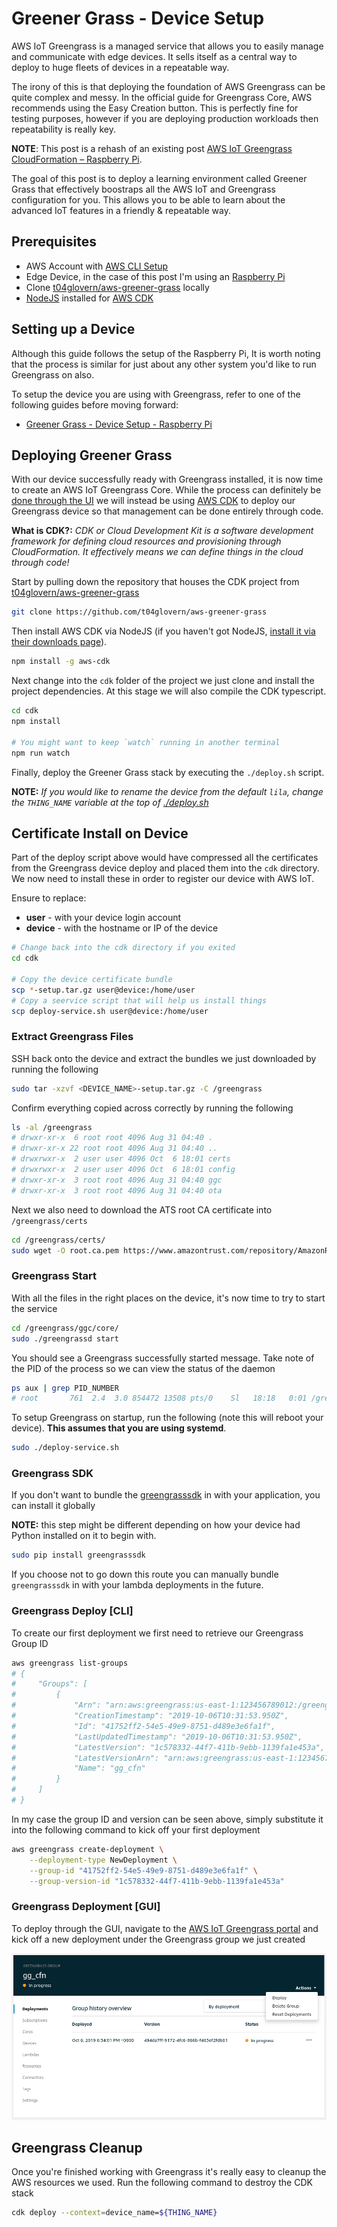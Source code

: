 # Greener Grass - Device Setup

AWS IoT Greengrass is a managed service that allows you to easily manage and communicate with edge devices. It sells itself as a central way to deploy to huge fleets of devices in a repeatable way.

The irony of this is that deploying the foundation of AWS Greengrass can be quite complex and messy. In the official guide for Greengrass Core, AWS recommends using the Easy Creation button. This is perfectly fine for testing purposes, however if you are deploying production workloads then repeatability is really key.

**NOTE**: This post is a rehash of an existing post [AWS IoT Greengrass CloudFormation – Raspberry Pi](https://devopstar.com/2019/10/07/aws-iot-greengrass-cloudformation-raspberry-pi/).

The goal of this post is to deploy a learning environment called Greener Grass that effectively boostraps all the AWS IoT and Greengrass configuration for you. This allows you to be able to learn about the advanced IoT features in a friendly & repeatable way.

## Prerequisites

* AWS Account with [AWS CLI Setup](https://docs.aws.amazon.com/cli/latest/userguide/cli-chap-configure.html)
* Edge Device, in the case of this post I'm using an [Raspberry Pi](https://www.raspberrypi.org/products/)
* Clone [t04glovern/aws-greener-grass](https://github.com/t04glovern/aws-greener-grass) locally
* [NodeJS](https://nodejs.org/en/download/) installed for [AWS CDK](https://github.com/aws/aws-cdk)

## Setting up a Device

Although this guide follows the setup of the Raspberry Pi, It is worth noting that the process is similar for just about any other system you'd like to run Greengrass on also.

To setup the device you are using with Greengrass, refer to one of the following guides before moving forward:

* [Greener Grass - Device Setup - Raspberry Pi](../device-setup-raspberry-pi/README.md)

## Deploying Greener Grass

With our device successfully ready with Greengrass installed, it is now time to create an AWS IoT Greengrass Core. While the process can definitely be [done through the UI](https://console.aws.amazon.com/iot/home) we will instead be using [AWS CDK](https://docs.aws.amazon.com/cdk/latest/guide/home.html) to deploy our Greengrass device so that management can be done entirely through code.

**What is CDK?:** *CDK or Cloud Development Kit is a software development framework for defining cloud resources and provisioning through CloudFormation. It effectively means we can define things in the cloud through code!*

Start by pulling down the repository that houses the CDK project from [t04glovern/aws-greener-grass](https://github.com/t04glovern/aws-greener-grass)

```bash
git clone https://github.com/t04glovern/aws-greener-grass
```

Then install AWS CDK via NodeJS (if you haven't got NodeJS, [install it via their downloads page](https://nodejs.org/en/download/)).

```bash
npm install -g aws-cdk
```

Next change into the `cdk` folder of the project we just clone and install the project dependencies. At this stage we will also compile the CDK typescript.

```bash
cd cdk
npm install

# You might want to keep `watch` running in another terminal
npm run watch
```

Finally, deploy the Greener Grass stack by executing the `./deploy.sh` script.

**NOTE:** *If you would like to rename the device from the default `lila`, change the `THING_NAME` variable at the top of [./deploy.sh](../../cdk/deploy.sh)*

## Certificate Install on Device

Part of the deploy script above would have compressed all the certificates from the Greengrass device deploy and placed them into the `cdk` directory. We now need to install these in order to register our device with AWS IoT.

Ensure to replace:

* **user** - with your device login account
* **device** - with the hostname or IP of the device

```bash
# Change back into the cdk directory if you exited
cd cdk

# Copy the device certificate bundle
scp *-setup.tar.gz user@device:/home/user
# Copy a seervice script that will help us install things
scp deploy-service.sh user@device:/home/user
```

### Extract Greengrass Files

SSH back onto the device and extract the bundles we just downloaded by running the following

```bash
sudo tar -xzvf <DEVICE_NAME>-setup.tar.gz -C /greengrass
```

Confirm everything copied across correctly by running the following

```bash
ls -al /greengrass
# drwxr-xr-x  6 root root 4096 Aug 31 04:40 .
# drwxr-xr-x 22 root root 4096 Aug 31 04:40 ..
# drwxrwxr-x  2 user user 4096 Oct  6 18:01 certs
# drwxrwxr-x  2 user user 4096 Oct  6 18:01 config
# drwxr-xr-x  3 root root 4096 Aug 31 04:40 ggc
# drwxr-xr-x  3 root root 4096 Aug 31 04:40 ota
```

Next we also need to download the ATS root CA certificate into `/greengrass/certs`

```bash
cd /greengrass/certs/
sudo wget -O root.ca.pem https://www.amazontrust.com/repository/AmazonRootCA1.pem
```

### Greengrass Start

With all the files in the right places on the device, it's now time to try to start the service

```bash
cd /greengrass/ggc/core/
sudo ./greengrassd start
```

You should see a Greengrass successfully started message. Take note of the PID of the process so we can view the status of the daemon

```bash
ps aux | grep PID_NUMBER
# root       761  2.4  3.0 854472 13508 pts/0    Sl   18:18   0:01 /greengrass/ggc/packages/1.9.4/bin/daemon -core-dir /greengrass/ggc/packages/1.9.4 -greengrassdPid 757
```

To setup Greengrass on startup, run the following (note this will reboot your device). **This assumes that you are using systemd**.

```bash
sudo ./deploy-service.sh
```

### Greengrass SDK

If you don't want to bundle the [greengrasssdk](https://pypi.org/project/greengrasssdk/) in with your application, you can install it globally

**NOTE:** this step might be different depending on how your device had Python installed on it to begin with.

```bash
sudo pip install greengrasssdk
```

If you choose not to go down this route you can manually bundle `greengrasssdk` in with your lambda deployments in the future.

### Greengrass Deploy [CLI]

To create our first deployment we first need to retrieve our Greengrass Group ID

```bash
aws greengrass list-groups
# {
#     "Groups": [
#         {
#             "Arn": "arn:aws:greengrass:us-east-1:123456789012:/greengrass/groups/..........",
#             "CreationTimestamp": "2019-10-06T10:31:53.950Z",
#             "Id": "41752ff2-54e5-49e9-8751-d489e3e6fa1f",
#             "LastUpdatedTimestamp": "2019-10-06T10:31:53.950Z",
#             "LatestVersion": "1c578332-44f7-411b-9ebb-1139fa1e453a",
#             "LatestVersionArn": "arn:aws:greengrass:us-east-1:123456789012:/greengrass/groups/..........",
#             "Name": "gg_cfn"
#         }
#     ]
# }
```

In my case the group ID and version can be seen above, simply substitute it into the following command to kick off your first deployment

```bash
aws greengrass create-deployment \
    --deployment-type NewDeployment \
    --group-id "41752ff2-54e5-49e9-8751-d489e3e6fa1f" \
    --group-version-id "1c578332-44f7-411b-9ebb-1139fa1e453a"
```

### Greengrass Deployment [GUI]

To deploy through the GUI, navigate to the [AWS IoT Greengrass portal](https://us-east-1.console.aws.amazon.com/iot/home?region=us-east-1#/greengrass/groups) and kick off a new deployment under the Greengrass group we just created

![Greengrass Deployment](img/greengrass-deployment-01.png)

## Greengrass Cleanup

Once you're finished working with Greengrass it's really easy to cleanup the AWS resources we used. Run the following command to destroy the CDK stack

```bash
cdk deploy --context=device_name=${THING_NAME}
```
